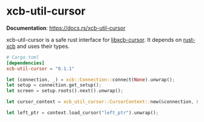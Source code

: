 # xcb-util-cursor

**Documentation**: https://docs.rs/xcb-util-cursor

xcb-util-cursor is a safe rust interface for [libxcb-cursor](https://gitlab.freedesktop.org/xorg/lib/libxcb-cursor). It depends on [rust-xcb](https://crates.io/crates/xcb) and uses their types.

```toml
# Cargo.toml
[dependencies]
xcb-util-cursor = "0.1.1"
```

```rust
let (connection, _) = xcb::Connection::connect(None).unwrap();
let setup = connection.get_setup();
let screen = setup.roots().next().unwrap();

let cursor_context = xcb_util_cursor::CursorContext::new(&connection, &screen).unwrap();

let left_ptr = context.load_cursor("left_ptr").unwrap();
```
